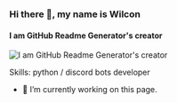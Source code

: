 ### Hi there 👋, my name is Wilcon
#### I am GitHub Readme Generator's creator
![I am GitHub Readme Generator's creator](https://www.pinterest.com/pin/7881368092781298/)


Skills: python / discord bots developer

- 🔭 I’m currently working on this page. 




